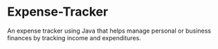 # Expense-Tracker
An expense tracker using Java that helps manage personal or business finances by tracking income and expenditures.
